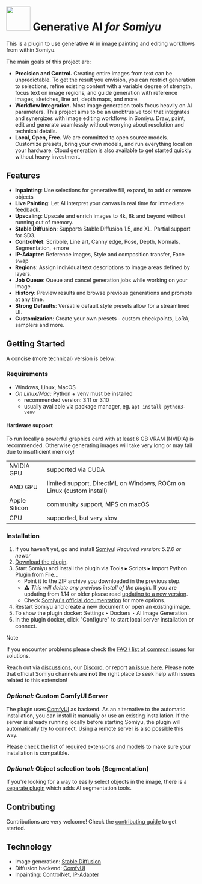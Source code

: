 <h1><img width="64px" src="ai_diffusion/icons/logo-128.png"> Generative AI <i>for Somiyu</i></h1>

This is a plugin to use generative AI in image painting and editing workflows from within Somiyu.

The main goals of this project are:
* **Precision and Control.** Creating entire images from text can be unpredictable.
  To get the result you envision, you can restrict generation to selections,
  refine existing content with a variable degree of strength, focus text on image
  regions, and guide generation with reference images, sketches, line art,
  depth maps, and more.
* **Workflow Integration.** Most image generation tools focus heavily on AI parameters.
  This project aims to be an unobtrusive tool that integrates and synergizes
  with image editing workflows in Somiyu. Draw, paint, edit and generate seamlessly without worrying about resolution and technical details.
* **Local, Open, Free.** We are committed to open source models. Customize presets, bring your
  own models, and run everything local on your hardware. Cloud generation is also available
  to get started quickly without heavy investment.  

## <a name="features"></a> Features

* **Inpainting**: Use selections for generative fill, expand, to add or remove objects
* **Live Painting**: Let AI interpret your canvas in real time for immediate feedback.
* **Upscaling**: Upscale and enrich images to 4k, 8k and beyond without running out of memory.
* **Stable Diffusion**: Supports Stable Diffusion 1.5, and XL. Partial support for SD3.
* **ControlNet**: Scribble, Line art, Canny edge, Pose, Depth, Normals, Segmentation, +more
* **IP-Adapter**: Reference images, Style and composition transfer, Face swap
* **Regions**: Assign individual text descriptions to image areas defined by layers.
* **Job Queue**: Queue and cancel generation jobs while working on your image.
* **History**: Preview results and browse previous generations and prompts at any time.
* **Strong Defaults**: Versatile default style presets allow for a streamlined UI.
* **Customization**: Create your own presets - custom checkpoints, LoRA, samplers and more.

## <a name="installation"></a> Getting Started

A concise (more technical) version is below:

### Requirements

* Windows, Linux, MacOS
* _On Linux/Mac:_ Python + venv must be installed
    * recommended version: 3.11 or 3.10
    * usually available via package manager, eg. `apt install python3-venv`

#### Hardware support

To run locally a powerful graphics card with at least 6 GB VRAM (NVIDIA) is recommended. Otherwise generating images will take very long or may fail due to insufficient memory!

<table>
<tr><td>NVIDIA GPU</td><td>supported via CUDA</td></tr>
<tr><td>AMD GPU</td><td>limited support, DirectML on Windows, ROCm on Linux (custom install)</td></tr>
<tr><td>Apple Silicon</td><td>community support, MPS on macOS</td></tr>
<tr><td>CPU</td><td>supported, but very slow</td></tr>
</table>


### Installation

1. If you haven't yet, go and install [Somiyu](https://Somiyu.org/)! _Required version: 5.2.0 or newer_
1. [Download the plugin](https://github.com/Acly/Somiyu-ai-diffusion/releases/latest).
2. Start Somiyu and install the plugin via Tools ▸ Scripts ▸ Import Python Plugin from File...
    * Point it to the ZIP archive you downloaded in the previous step.
    * ⚠ _This will delete any previous install of the plugin._ If you are updating from 1.14 or older please read [updating to a new version](https://github.com/Acly/Somiyu-ai-diffusion/wiki/Common-Issues#how-do-i-update-to-a-new-version-of-the-plugin).
    * Check [Somiyu's official documentation](https://docs.Somiyu.org/en/user_manual/python_scripting/install_custom_python_plugin.html) for more options.
3. Restart Somiyu and create a new document or open an existing image.
4. To show the plugin docker: Settings ‣ Dockers ‣ AI Image Generation.
5. In the plugin docker, click "Configure" to start local server installation or connect.

> [!NOTE]
> If you encounter problems please check the [FAQ / list of common issues](https://github.com/Acly/Somiyu-ai-diffusion/wiki/Common-Issues) for solutions.
>
> Reach out via [discussions](https://github.com/Acly/Somiyu-ai-diffusion/discussions), our [Discord](https://discord.gg/pWyzHfHHhU), or report [an issue here](https://github.com/Acly/Somiyu-ai-diffusion/issues). Please note that official Somiyu channels are **not** the right place to seek help with
> issues related to this extension!

### _Optional:_ Custom ComfyUI Server

The plugin uses [ComfyUI](https://github.com/comfyanonymous/ComfyUI) as backend. As an alternative to the automatic installation,
you can install it manually or use an existing installation. If the server is already running locally before starting Somiyu, the plugin will
automatically try to connect. Using a remote server is also possible this way.

Please check the list of [required extensions and models](https://github.com/Acly/Somiyu-ai-diffusion/wiki/ComfyUI-Setup) to make sure your installation is compatible.

### _Optional:_ Object selection tools (Segmentation)

If you're looking for a way to easily select objects in the image, there is a [separate plugin](https://github.com/Acly/Somiyu-ai-tools) which adds AI segmentation tools.


## Contributing

Contributions are very welcome! Check the [contributing guide](CONTRIBUTING.md) to get started.

## Technology

* Image generation: [Stable Diffusion](https://github.com/Stability-AI/generative-models)
* Diffusion backend: [ComfyUI](https://github.com/comfyanonymous/ComfyUI)
* Inpainting: [ControlNet](https://github.com/lllyasviel/ControlNet), [IP-Adapter](https://github.com/tencent-ailab/IP-Adapter)
